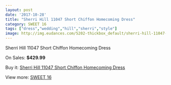 ```yaml
---
layout: post
date: '2017-10-28'
title: "Sherri Hill 11047 Short Chiffon Homecoming Dress"
category: SWEET 16
tags: ["dress","wedding","hill","sherri","style"]
image: http://img.eudances.com/5202-thickbox_default/sherri-hill-11047-short-chiffon-homecoming-dress.jpg
---
```

Sherri Hill 11047 Short Chiffon Homecoming Dress

On Sales: **$429.99**
<a href="https://www.eudances.com/en/sweet-16/1749-sherri-hill-11047-short-chiffon-homecoming-dress.html"><amp-img layout="responsive" width="600" height="600" src="//img.eudances.com/5202-thickbox_default/sherri-hill-11047-short-chiffon-homecoming-dress.jpg" alt="Sherri Hill 11047 Short Chiffon Homecoming Dress 0" /></a>

Buy it: [Sherri Hill 11047 Short Chiffon Homecoming Dress](https://www.eudances.com/en/sweet-16/1749-sherri-hill-11047-short-chiffon-homecoming-dress.html "Sherri Hill 11047 Short Chiffon Homecoming Dress")

View more: [SWEET 16](https://www.eudances.com/en/18-sweet-16 "SWEET 16")